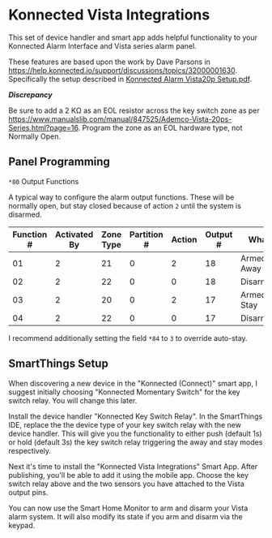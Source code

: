 # Konnected Vista Integrations

This set of device handler and smart app adds helpful functionality to your Konnected Alarm Interface and Vista series alarm panel.

These features are based upon the work by Dave Parsons in https://help.konnected.io/support/discussions/topics/32000001630. 
Specifically the setup described in [Konnected Alarm Vista20p Setup.pdf](https://help.konnected.io/helpdesk/attachments/32004430083).

_**Discrepancy**_

Be sure to add a 2 KΩ as an EOL resistor across the key switch zone as per https://www.manualslib.com/manual/847525/Ademco-Vista-20ps-Series.html?page=16. Program the zone as an EOL hardware type, not Normally Open.

## Panel Programming

`*80` Output Functions

A typical way to configure the alarm output functions. These will be normally open, but stay closed because of action `2` until the system is disarmed.

| Function # | Activated By | Zone Type | Partition # | Action | Output # | What |
| ---------- | ------------ | --------- | ----------- | ------ | -------- | ---- |
| 01 | 2 | 21 | 0 | 2 | 18 | Armed Away |
| 02 | 2 | 22 | 0 | 0 | 18 | Disarmed |
| 03 | 2 | 20 | 0 | 2 | 17 | Armed Stay |
| 04 | 2 | 22 | 0 | 0 | 17 | Disarmed |

I recommend additionally setting the field `*84` to `3` to override auto-stay.

## SmartThings Setup

When discovering a new device in the "Konnected (Connect)" smart app, I suggest initially choosing "Konnected Momentary Switch" for the key switch relay. You will change this later. 

Install the device handler "Konnected Key Switch Relay". In the SmartThings IDE, replace the the device type of your key switch relay with the new device handler. This will give you the functionality to either push (default 1s) or hold (default 3s) the key switch relay triggering the away and stay modes respectively.

Next it's time to install the "Konnected Vista Integrations" Smart App. After publishing, you'll be able to add it using the mobile app. Choose the key switch relay above and the two sensors you have attached to the Vista output pins.

You can now use the Smart Home Monitor to arm and disarm your Vista alarm system. It will also modify its state if you arm and disarm via the keypad.

